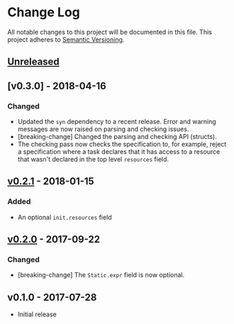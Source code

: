 # Change Log

All notable changes to this project will be documented in this file.
This project adheres to [Semantic Versioning](http://semver.org/).

## [Unreleased]

## [v0.3.0] - 2018-04-16

### Changed

- Updated the `syn` dependency to a recent release. Error and warning messages are now raised on
  parsing and checking issues.
- [breaking-change] Changed the parsing and checking API (structs).
- The checking pass now checks the specification to, for example, reject a specification where a
  task declares that it has access to a resource that wasn't declared in the top level `resources`
  field.

## [v0.2.1] - 2018-01-15

### Added

- An optional `init.resources` field

## [v0.2.0] - 2017-09-22

### Changed

- [breaking-change] The `Static.expr` field is now optional.

## v0.1.0 - 2017-07-28

- Initial release

[Unreleased]: https://github.com/japaric/rtfm-syntax/compare/v0.2.1...HEAD
[v0.2.1]: https://github.com/japaric/rtfm-syntax/compare/v0.2.1...v0.2.1
[v0.2.0]: https://github.com/japaric/rtfm-syntax/compare/v0.1.0...v0.2.0
